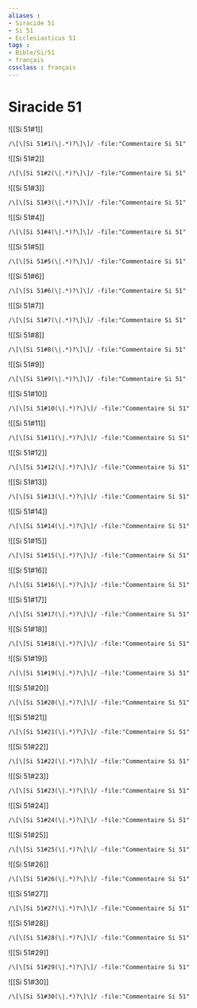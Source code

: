 ```yaml
---
aliases : 
- Siracide 51
- Si 51
- Ecclesiasticus 51
tags : 
- Bible/Si/51
- français
cssclass : français
---
```


# Siracide 51

![[Si 51#1]]

```query
/\[\[Si 51#1(\|.*)?\]\]/ -file:"Commentaire Si 51"
```

![[Si 51#2]]

```query
/\[\[Si 51#2(\|.*)?\]\]/ -file:"Commentaire Si 51"
```

![[Si 51#3]]

```query
/\[\[Si 51#3(\|.*)?\]\]/ -file:"Commentaire Si 51"
```

![[Si 51#4]]

```query
/\[\[Si 51#4(\|.*)?\]\]/ -file:"Commentaire Si 51"
```

![[Si 51#5]]

```query
/\[\[Si 51#5(\|.*)?\]\]/ -file:"Commentaire Si 51"
```

![[Si 51#6]]

```query
/\[\[Si 51#6(\|.*)?\]\]/ -file:"Commentaire Si 51"
```

![[Si 51#7]]

```query
/\[\[Si 51#7(\|.*)?\]\]/ -file:"Commentaire Si 51"
```

![[Si 51#8]]

```query
/\[\[Si 51#8(\|.*)?\]\]/ -file:"Commentaire Si 51"
```

![[Si 51#9]]

```query
/\[\[Si 51#9(\|.*)?\]\]/ -file:"Commentaire Si 51"
```

![[Si 51#10]]

```query
/\[\[Si 51#10(\|.*)?\]\]/ -file:"Commentaire Si 51"
```

![[Si 51#11]]

```query
/\[\[Si 51#11(\|.*)?\]\]/ -file:"Commentaire Si 51"
```

![[Si 51#12]]

```query
/\[\[Si 51#12(\|.*)?\]\]/ -file:"Commentaire Si 51"
```

![[Si 51#13]]

```query
/\[\[Si 51#13(\|.*)?\]\]/ -file:"Commentaire Si 51"
```

![[Si 51#14]]

```query
/\[\[Si 51#14(\|.*)?\]\]/ -file:"Commentaire Si 51"
```

![[Si 51#15]]

```query
/\[\[Si 51#15(\|.*)?\]\]/ -file:"Commentaire Si 51"
```

![[Si 51#16]]

```query
/\[\[Si 51#16(\|.*)?\]\]/ -file:"Commentaire Si 51"
```

![[Si 51#17]]

```query
/\[\[Si 51#17(\|.*)?\]\]/ -file:"Commentaire Si 51"
```

![[Si 51#18]]

```query
/\[\[Si 51#18(\|.*)?\]\]/ -file:"Commentaire Si 51"
```

![[Si 51#19]]

```query
/\[\[Si 51#19(\|.*)?\]\]/ -file:"Commentaire Si 51"
```

![[Si 51#20]]

```query
/\[\[Si 51#20(\|.*)?\]\]/ -file:"Commentaire Si 51"
```

![[Si 51#21]]

```query
/\[\[Si 51#21(\|.*)?\]\]/ -file:"Commentaire Si 51"
```

![[Si 51#22]]

```query
/\[\[Si 51#22(\|.*)?\]\]/ -file:"Commentaire Si 51"
```

![[Si 51#23]]

```query
/\[\[Si 51#23(\|.*)?\]\]/ -file:"Commentaire Si 51"
```

![[Si 51#24]]

```query
/\[\[Si 51#24(\|.*)?\]\]/ -file:"Commentaire Si 51"
```

![[Si 51#25]]

```query
/\[\[Si 51#25(\|.*)?\]\]/ -file:"Commentaire Si 51"
```

![[Si 51#26]]

```query
/\[\[Si 51#26(\|.*)?\]\]/ -file:"Commentaire Si 51"
```

![[Si 51#27]]

```query
/\[\[Si 51#27(\|.*)?\]\]/ -file:"Commentaire Si 51"
```

![[Si 51#28]]

```query
/\[\[Si 51#28(\|.*)?\]\]/ -file:"Commentaire Si 51"
```

![[Si 51#29]]

```query
/\[\[Si 51#29(\|.*)?\]\]/ -file:"Commentaire Si 51"
```

![[Si 51#30]]

```query
/\[\[Si 51#30(\|.*)?\]\]/ -file:"Commentaire Si 51"
```


